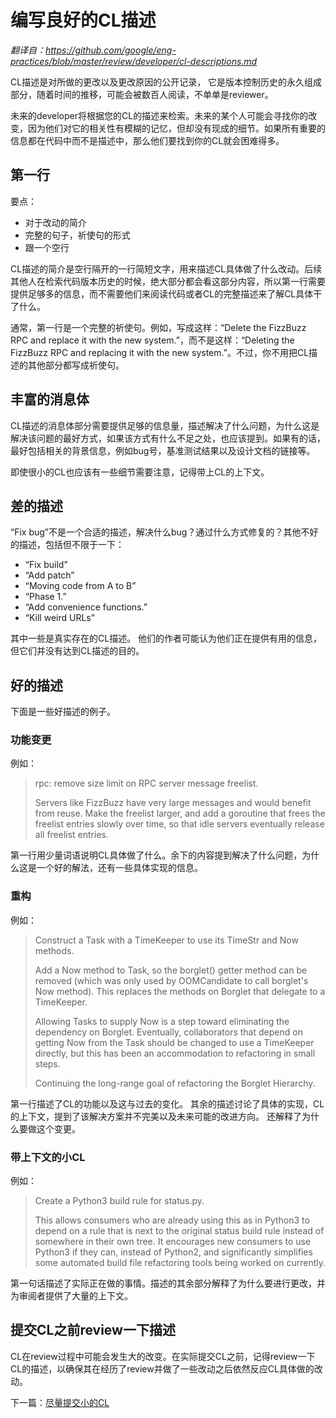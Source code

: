 # 编写良好的CL描述

*翻译自：https://github.com/google/eng-practices/blob/master/review/developer/cl-descriptions.md*

CL描述是对所做的更改以及更改原因的公开记录， 它是版本控制历史的永久组成部分，随着时间的推移，可能会被数百人阅读，不单单是reviewer。

未来的developer将根据您的CL的描述来检索。未来的某个人可能会寻找你的改变，因为他们对它的相关性有模糊的记忆，但却没有现成的细节。如果所有重要的信息都在代码中而不是描述中，那么他们要找到你的CL就会困难得多。

## 第一行

要点：

+ 对于改动的简介
+ 完整的句子，祈使句的形式
+ 跟一个空行

CL描述的简介是空行隔开的一行简短文字，用来描述CL具体做了什么改动。后续其他人在检索代码版本历史的时候，绝大部分都会看这部分内容，所以第一行需要提供足够多的信息，而不需要他们来阅读代码或者CL的完整描述来了解CL具体干了什么。

通常，第一行是一个完整的祈使句。例如，写成这样：“Delete the FizzBuzz RPC and replace it with the new system.”，而不是这样：“Deleting the FizzBuzz RPC and replacing it with the new system.”。不过，你不用把CL描述的其他部分都写成祈使句。

## 丰富的消息体

CL描述的消息体部分需要提供足够的信息量，描述解决了什么问题，为什么这是解决该问题的最好方式，如果该方式有什么不足之处，也应该提到。如果有的话，最好包括相关的背景信息，例如bug号，基准测试结果以及设计文档的链接等。

即使很小的CL也应该有一些细节需要注意，记得带上CL的上下文。

## 差的描述

“Fix bug”不是一个合适的描述，解决什么bug？通过什么方式修复的？其他不好的描述，包括但不限于一下：
+ “Fix build”
+ “Add patch”
+ “Moving code from A to B”
+ “Phase 1.”
+ “Add convenience functions.”
+ “Kill weird URLs”

其中一些是真实存在的CL描述。 他们的作者可能认为他们正在提供有用的信息，但它们并没有达到CL描述的目的。

## 好的描述

下面是一些好描述的例子。

### 功能变更

例如：
> rpc: remove size limit on RPC server message freelist.
>
> Servers like FizzBuzz have very large messages and would benefit from reuse.
> Make the freelist larger, and add a goroutine that frees the freelist entries
> slowly over time, so that idle servers eventually release all freelist
> entries.

第一行用少量词语说明CL具体做了什么。余下的内容提到解决了什么问题，为什么这是一个好的解法，还有一些具体实现的信息。

### 重构

例如：
> Construct a Task with a TimeKeeper to use its TimeStr and Now methods.
>
> Add a Now method to Task, so the borglet() getter method can be removed (which
> was only used by OOMCandidate to call borglet's Now method). This replaces the
> methods on Borglet that delegate to a TimeKeeper.
>
> Allowing Tasks to supply Now is a step toward eliminating the dependency on
> Borglet. Eventually, collaborators that depend on getting Now from the Task
> should be changed to use a TimeKeeper directly, but this has been an
> accommodation to refactoring in small steps.
>
> Continuing the long-range goal of refactoring the Borglet Hierarchy.

第一行描述了CL的功能以及这与过去的变化。 其余的描述讨论了具体的实现，CL的上下文，提到了该解决方案并不完美以及未来可能的改进方向。 还解释了为什么要做这个变更。

### 带上下文的小CL

例如：
> Create a Python3 build rule for status.py.
>
> This allows consumers who are already using this as in Python3 to depend on a
> rule that is next to the original status build rule instead of somewhere in
> their own tree. It encourages new consumers to use Python3 if they can,
> instead of Python2, and significantly simplifies some automated build file
> refactoring tools being worked on currently.

第一句话描述了实际正在做的事情。描述的其余部分解释了为什么要进行更改，并为审阅者提供了大量的上下文。

## 提交CL之前review一下描述

CL在review过程中可能会发生大的改变。在实际提交CL之前，记得review一下CL的描述，以确保其在经历了review并做了一些改动之后依然反应CL具体做的改动。

下一篇：[尽量提交小的CL](small-cls.md)
